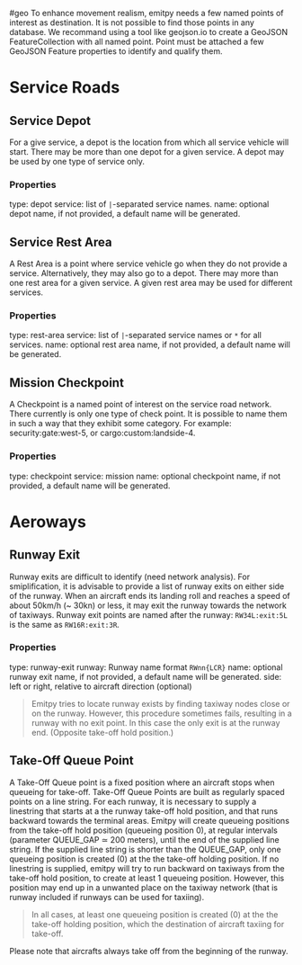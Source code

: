 #geo
To enhance movement realism, emitpy needs a few named points of interest as destination.
It is not possible to find those points in any database.
We recommand using a tool like geojson.io to create a GeoJSON FeatureCollection with all named point. Point must be attached a few GeoJSON Feature properties to identify and qualify them.

# Service Roads

## Service Depot
For a give service, a depot is the location from which all service vehicle will start.
There may be more than one depot for a given service.
A depot may be used by one type of service only.

### Properties
type: depot
service: list of `|`-separated service names.
name: optional depot name, if not provided, a default name will be generated.

## Service Rest Area
A Rest Area is a point where service vehicle go when they do not provide a service. Alternatively, they may also go to a depot.
There may more than one rest area for a given service.
A given rest area may be used for different services.

### Properties
type: rest-area
service: list of `|`-separated service names or  `*` for all services.
name: optional rest area name, if not provided, a default name will be generated.

## Mission Checkpoint
A Checkpoint is a named point of interest on the service road network.
There currently is only one type of check point.
It is possible to name them in such a way that they exhibit some category.
For example: security:gate:west-5, or cargo:custom:landside-4.

### Properties
type: checkpoint
service: mission
name: optional checkpoint name, if not provided, a default name will be generated.

# Aeroways

## Runway Exit
Runway exits are difficult to identify (need network analysis).
For smiplification, it is advisable to provide a list of runway exits on either side of the runway.
When an aircraft ends its landing roll and reaches a speed of about 50km/h (~ 30kn) or less, it may exit the runway towards the network of taxiways.
Runway exit points are named after the runway: `RW34L:exit:5L` is the same as `RW16R:exit:3R`.

### Properties
type: runway-exit
runway: Runway name format `RWnn{LCR}`
name: optional runway exit name, if not provided, a default name will be generated.
side: left or right, relative to aircraft direction (optional)

> Emitpy tries to locate runway exists by finding taxiway nodes close or on the runway. However, this procedure sometimes fails, resulting in a runway with no exit point. In this case the only exit is at the runway end. (Opposite take-off hold position.)

## Take-Off Queue Point
A Take-Off Queue point is a fixed position where an aircraft stops when queueing for take-off.
Take-Off Queue Points are built as regularly spaced points on a line string.
For each runway, it is necessary to supply a linestring that starts at a the runway take-off hold position, and that runs backward towards the terminal areas. Emitpy will create queueing positions from the take-off hold position (queueing position 0), at regular intervals (parameter QUEUE_GAP ≃ 200 meters), until the end of the supplied line string. If the supplied line string is shorter than the QUEUE_GAP, only one queueing position is created (0) at the the take-off holding position.
If no linestring is supplied, emitpy will try to run backward on taxiways from the take-off hold position, to create at least 1 queueing position. However, this position may end up in a unwanted place on the taxiway network (that is runway included if runways can be used for taxiing).

> In all cases, at least one queueing position is created (0) at the the take-off holding position, which the destination of aircraft taxiing for take-off.

Please note that aircrafts always take off from the beginning of the runway.